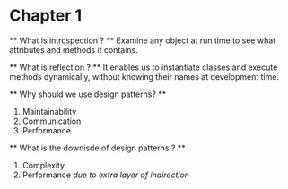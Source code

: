 # Chapter 1

** What is introspection ? **
Examine any object at run time to see what attributes and methods it contains.

** What is reflection ? **
It enables us to instantiate classes and execute methods dynamically, without knowing their names at development time.

** Why should we use design patterns? **
1. Maintainability
2. Communication
3. Performance

** What is the downisde of design patterns ? **
1. Complexity
2. Performance  *due to extra layer of indirection*
